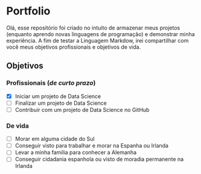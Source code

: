 # Portfolio
Olá, esse repositório foi criado no intuito de armazenar meus projetos (enquanto aprendo novas linguagens de programação) e demonstrar minha experiência.
A fim de testar a Linguagem Markdow, irei compartilhar com você meus objetivos profissionais e objetivos de vida.
## Objetivos
### Profissionais (*de curto prazo*)
- [X] Iniciar um projeto de Data Science
- [ ] Finalizar um projeto de Data Science
- [ ] Contribuir com um projeto de Data Science no GitHub
### De vida
- [ ] Morar em alguma cidade do Sul
- [ ] Conseguir visto para trabalhar e morar na Espanha ou Irlanda
- [ ] Levar a minha família para conhecer a Alemanha
- [ ] Conseguir cidadania espanhola ou visto de moradia permanente na Irlanda
